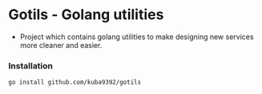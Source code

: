 # Gotils - Golang utilities

* Project which contains golang utilities to make designing new services more cleaner and easier.

### Installation ###
```
go install github.com/kuba9392/gotils
```